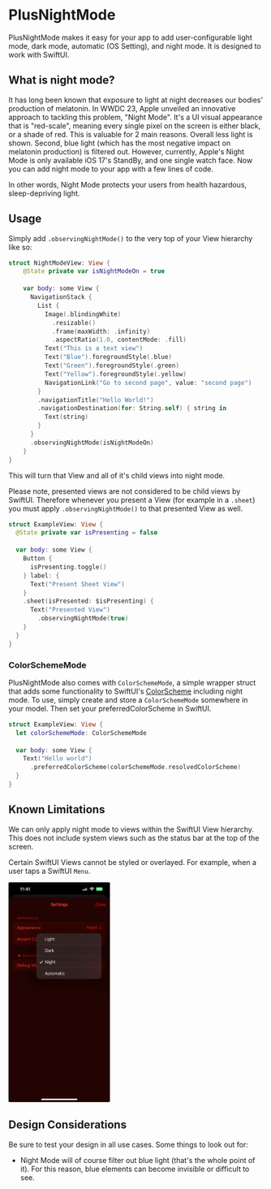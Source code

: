 # PlusNightMode

PlusNightMode makes it easy for your app to add user-configurable light mode, dark mode, automatic (OS Setting), and night mode. It is designed to work with SwiftUI. 

## What is night mode? 

It has long been known that exposure to light at night decreases our bodies' production of melatonin. In WWDC 23, Apple unveiled an innovative approach to tackling this problem, "Night Mode". It's a UI visual appearance that is "red-scale", meaning every single pixel on the screen is either black, or a shade of red. This is valuable for 2 main reasons. Overall less light is shown. Second, blue light (which has the most negative impact on melatonin production) is filtered out. However, currently, Apple's Night Mode is only available iOS 17's StandBy, and one single watch face. Now you can add night mode to your app with a few lines of code. 

In other words, Night Mode protects your users from health hazardous, sleep-depriving light. 

## Usage

Simply add `.observingNightMode()` to the very top of your View hierarchy like so: 

```swift
struct NightModeView: View {
    @State private var isNightModeOn = true

    var body: some View {
      NavigationStack {
        List {
          Image(.blindingWhite)
            .resizable()
            .frame(maxWidth: .infinity)
            .aspectRatio(1.0, contentMode: .fill)
          Text("This is a text view")
          Text("Blue").foregroundStyle(.blue)
          Text("Green").foregroundStyle(.green)
          Text("Yellow").foregroundStyle(.yellow)
          NavigationLink("Go to second page", value: "second page")
        }
        .navigationTitle("Hello World!")
        .navigationDestination(for: String.self) { string in
          Text(string)
        }
      }
      .observingNightMode(isNightModeOn)
    }
}
```
This will turn that View and all of it's child views into night mode. 

Please note, presented views are not considered to be child views by SwiftUI. Therefore whenever you present a View (for example in a `.sheet`) you must apply `.observingNightMode()` to that presented View as well. 

```swift
struct ExampleView: View {
  @State private var isPresenting = false
  
  var body: some View {
    Button {
      isPresenting.toggle()
    } label: {
      Text("Present Sheet View")
    }
    .sheet(isPresented: $isPresenting) {
      Text("Presented View")
        .observingNightMode(true)
    }
  }
}
```
### ColorSchemeMode

PlusNightMode also comes with `ColorSchemeMode`, a simple wrapper struct that adds some functionality to SwiftUI's [ColorScheme](https://developer.apple.com/documentation/swiftui/colorscheme) including night mode. To use, simply create and store a `ColorSchemeMode` somewhere in your model. Then set your preferredColorScheme in SwiftUI. 

```swift
struct ExampleView: View {
  let colorSchemeMode: ColorSchemeMode
  
  var body: some View {
    Text("Hello world")
      .preferredColorScheme(colorSchemeMode.resolvedColorScheme)
  }
}
```
## Known Limitations

We can only apply night mode to views within the SwiftUI View hierarchy. This does not include system views such as the status bar at the top of the screen. 

Certain SwiftUI Views cannot be styled or overlayed. For example, when a user taps a SwiftUI `Menu`. 

<img src="https://raw.githubusercontent.com/DandyLyons/PlusNightMode/main/README/Non-Night%20Mode%20Menu.jpeg"  width="200" >

## Design Considerations

Be sure to test your design in all use cases. Some things to look out for: 

- Night Mode will of course filter out blue light (that's the whole point of it). For this reason, blue elements can become invisible or difficult to see. 
